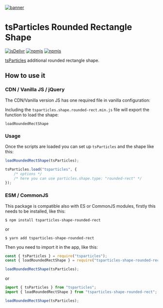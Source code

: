 [![banner](https://particles.js.org/images/banner3.png)](https://particles.js.org)

# tsParticles Rounded Rectangle Shape

[![jsDelivr](https://data.jsdelivr.com/v1/package/npm/tsparticles-shape-rounded-rect/badge)](https://www.jsdelivr.com/package/npm/tsparticles-shape-rounded-rect)
[![npmjs](https://badge.fury.io/js/tsparticles-shape-rounded-rect.svg)](https://www.npmjs.com/package/tsparticles-shape-rounded-rect)
[![npmjs](https://img.shields.io/npm/dt/tsparticles-shape-rounded-rect)](https://www.npmjs.com/package/tsparticles-shape-rounded-rect)

[tsParticles](https://github.com/matteobruni/tsparticles) additional rounded rectangle shape.

## How to use it

### CDN / Vanilla JS / jQuery

The CDN/Vanilla version JS has one required file in vanilla configuration:

Including the `tsparticles.shape.rounded-rect.min.js` file will export the function to load the shape:

``` text
loadRoundedRectShape
```

### Usage

Once the scripts are loaded you can set up `tsParticles` and the shape like this:

```javascript
loadRoundedRectShape(tsParticles);

tsParticles.load("tsparticles", {
    /* options */
    /* here you can use particles.shape.type: "rounded-rect" */
});
```

### ESM / CommonJS

This package is compatible also with ES or CommonJS modules, firstly this needs to be installed, like this:

```shell
$ npm install tsparticles-shape-rounded-rect
```

or

```shell
$ yarn add tsparticles-shape-rounded-rect
```

Then you need to import it in the app, like this:

```javascript
const { tsParticles } = require("tsparticles");
const { loadRoundedRectShape } = require("tsparticles-shape-rounded-rect");

loadRoundedRectShape(tsParticles);
```

or

```javascript
import { tsParticles } from "tsparticles";
import { loadRoundedRectShape } from "tsparticles-shape-rounded-rect";

loadRoundedRectShape(tsParticles);
```
